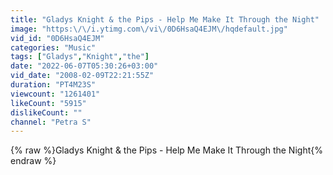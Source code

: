 ```yaml
---
title: "Gladys Knight & the Pips - Help Me Make It Through the Night"
image: "https:\/\/i.ytimg.com\/vi\/0D6HsaQ4EJM\/hqdefault.jpg"
vid_id: "0D6HsaQ4EJM"
categories: "Music"
tags: ["Gladys","Knight","the"]
date: "2022-06-07T05:30:26+03:00"
vid_date: "2008-02-09T22:21:55Z"
duration: "PT4M23S"
viewcount: "1261401"
likeCount: "5915"
dislikeCount: ""
channel: "Petra S"
---
```

{% raw %}Gladys Knight &amp; the Pips - Help Me Make It Through the Night{% endraw %}
